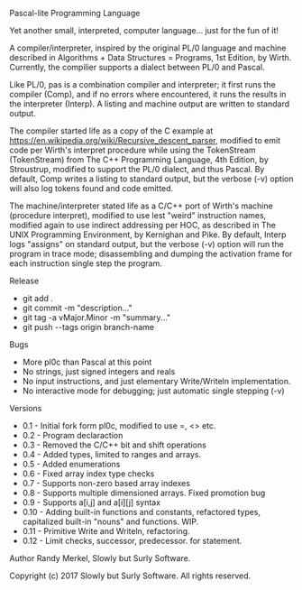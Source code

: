 Pascal-lite Programming Language

Yet another small, interpreted, computer language... just for the fun of it!

A compiler/interpreter, inspired by the original PL/0 language and machine
described in Algorithms + Data Structures = Programs, 1st Edition, by Wirth.
Currently, the compilier supports a dialect between PL/0 and Pascal.

Like PL/0, pas is a combination compiler and interpreter; it first runs the
compiler (Comp), and if no errors where encountered, it runs the results in
the interpreter (Interp). A listing and machine output are written to
standard output.

The compiler started life as a copy of the C example at
https://en.wikipedia.org/wiki/Recursive_descent_parser, modified to emit code 
per Wirth's interpret procedure while using the TokenStream (TokenStream) from 
The C++ Programming Language, 4th Edition, by Stroustrup, modified to support 
the PL/0 dialect, and thus Pascal. By default, Comp writes a listing to
standard output, but the verbose (-v) option will also log tokens found and 
code emitted.

The machine/interpreter stated life as a C/C++ port of Wirth's machine
(procedure interpret), modified to use lest "weird" instruction names, modified
again to use indirect addressing per HOC, as described in The UNIX Programming
Environment, by Kernighan and Pike. By default, Interp logs "assigns" on
standard output, but the verbose (-v) option will run the program in trace
mode; disassembling and dumping the activation frame for each instruction
single step the program.

Release
 * git add .
 * git commit -m "description..."
 * git tag -a vMajor.Minor -m "summary..."
 * git push --tags origin branch-name

Bugs
 * More pl0c than Pascal at this point
 * No strings, just signed integers and reals
 * No input instructions, and just elementary Write/Writeln implementation.
 * No interactive mode for debugging; just automatic single stepping (-v)

Versions
 * 0.1  - Initial fork form pl0c, modified to use =, <> etc.
 * 0.2  - Program declaraction
 * 0.3  - Removed the C/C++ bit and shift operations
 * 0.4  - Added types, limited to ranges and arrays.
 * 0.5  - Added enumerations
 * 0.6  - Fixed array index type checks
 * 0.7  - Supports non-zero based array indexes
 * 0.8  - Supports multiple dimensioned arrays. Fixed promotion bug
 * 0.9  - Supports a[i,j] and a[i][j] syntax
 * 0.10 - Adding built-in functions and constants, refactored types, capitalized built-in "nouns" and functions. WIP.
 * 0.11 - Primitive Write and Writeln, refactoring.
 * 0.12 - Limit checks, successor, predecessor. for statement.

Author
    Randy Merkel, Slowly but Surly Software.

Copyright
    (c) 2017 Slowly but Surly Software.
    All rights reserved.
